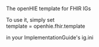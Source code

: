 
The openHIE template for FHIR IGs

To use it, simply set  
   template = openhie.fhir.template
   
in your ImplementationGuide's ig.ini


